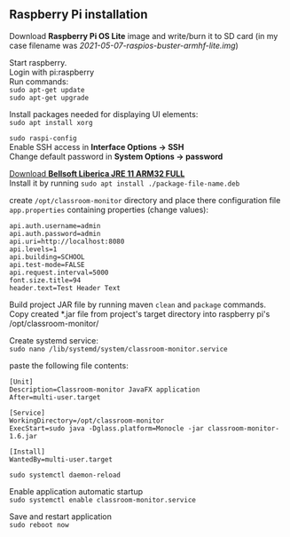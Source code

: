 ## Raspberry Pi installation

Download **Raspberry Pi OS Lite** image and write/burn it to SD card   (in my case filename was _2021-05-07-raspios-buster-armhf-lite.img_)  
  
Start raspberry.  
Login with pi:raspberry  
Run commands:  
`sudo apt-get update`  
`sudo apt-get upgrade`  

Install packages needed for displaying UI elements:  
`sudo apt install xorg`

`sudo raspi-config`  
Enable SSH access in **Interface Options -> SSH**   
Change default password in **System Options -> password**  

[Download **Bellsoft Liberica JRE 11 ARM32 FULL**](https://download.bell-sw.com/java/11.0.12+7/bellsoft-jre11.0.12+7-linux-arm32-vfp-hflt-full.deb)  
Install it by running `sudo apt install ./package-file-name.deb`  

create `/opt/classroom-monitor` directory and place there configuration file `app.properties` containing properties (change values):  
```
api.auth.username=admin  
api.auth.password=admin  
api.uri=http://localhost:8080  
api.levels=1  
api.building=SCHOOL  
api.test-mode=FALSE  
api.request.interval=5000  
font.size.title=94  
header.text=Test Header Text
```

Build project JAR file by running maven `clean` and `package` commands.  
Copy created *.jar file from project's target directory into raspberry pi's /opt/classroom-monitor/  

Create systemd service:  
`sudo nano /lib/systemd/system/classroom-monitor.service`  

paste the following file contents:
```
[Unit]
Description=Classroom-monitor JavaFX application
After=multi-user.target

[Service]
WorkingDirectory=/opt/classroom-monitor
ExecStart=sudo java -Dglass.platform=Monocle -jar classroom-monitor-1.6.jar

[Install]
WantedBy=multi-user.target   
```

`sudo systemctl daemon-reload`  

Enable application automatic startup  
`sudo systemctl enable classroom-monitor.service`  

Save and restart application  
`sudo reboot now`  
